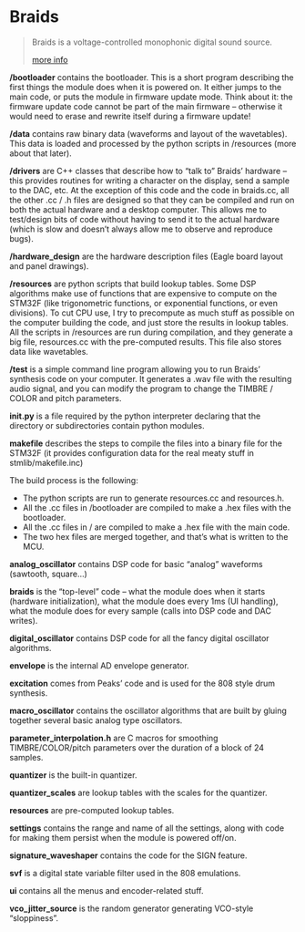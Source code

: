Braids
==
> Braids is a voltage-controlled monophonic digital sound source.
>
> [more info](http://mutable-instruments.net/modules/braids)


**/bootloader** contains the bootloader. This is a short program describing the first things the module does when it is powered on. It either jumps to the main code, or puts the module in firmware update mode. Think about it: the firmware update code cannot be part of the main firmware – otherwise it would need to erase and rewrite itself during a firmware update!

**/data** contains raw binary data (waveforms and layout of the wavetables). This data is loaded and processed by the python scripts in /resources (more about that later).

**/drivers** are C++ classes that describe how to “talk to” Braids’ hardware – this provides routines for writing a character on the display, send a sample to the DAC, etc. At the exception of this code and the code in braids.cc, all the other .cc / .h files are designed so that they can be compiled and run on both the actual hardware and a desktop computer. This allows me to test/design bits of code without having to send it to the actual hardware (which is slow and doesn’t always allow me to observe and reproduce bugs).

**/hardware_design** are the hardware description files (Eagle board layout and panel drawings).

**/resources** are python scripts that build lookup tables. Some DSP algorithms make use of functions that are expensive to compute on the STM32F (like trigonometric functions, or exponential functions, or even divisions). To cut CPU use, I try to precompute as much stuff as possible on the computer building the code, and just store the results in lookup tables. All the scripts in /resources are run during compilation, and they generate a big file, resources.cc with the pre-computed results. This file also stores data like wavetables.

**/test** is a simple command line program allowing you to run Braids’ synthesis code on your computer. It generates a .wav file with the resulting audio signal, and you can modify the program to change the TIMBRE / COLOR and pitch parameters.

**init.py** is a file required by the python interpreter declaring that the directory or subdirectories contain python modules.

**makefile** describes the steps to compile the files into a binary file for the STM32F (it provides configuration data for the real meaty stuff in stmlib/makefile.inc)

The build process is the following:

- The python scripts are run to generate resources.cc and resources.h.
- All the .cc files in /bootloader are compiled to make a .hex files with the bootloader.
- All the .cc files in / are compiled to make a .hex file with the main code.
- The two hex files are merged together, and that’s what is written to the MCU.


**analog_oscillator** contains DSP code for basic “analog” waveforms (sawtooth, square…)

**braids** is the “top-level” code – what the module does when it starts (hardware initialization), what the module does every 1ms (UI handling), what the module does for every sample (calls into DSP code and DAC writes).

**digital_oscillator** contains DSP code for all the fancy digital oscillator algorithms.

**envelope** is the internal AD envelope generator.

**excitation** comes from Peaks’ code and is used for the 808 style drum synthesis.

**macro_oscillator** contains the oscillator algorithms that are built by gluing together several basic analog type oscillators.

**parameter_interpolation.h** are C macros for smoothing TIMBRE/COLOR/pitch parameters over the duration of a block of 24 samples.

**quantizer** is the built-in quantizer.

**quantizer_scales** are lookup tables with the scales for the quantizer.

**resources** are pre-computed lookup tables.

**settings** contains the range and name of all the settings, along with code for making them persist when the module is powered off/on.

**signature_waveshaper** contains the code for the SIGN feature.

**svf** is a digital state variable filter used in the 808 emulations.

**ui** contains all the menus and encoder-related stuff.

**vco_jitter_source** is the random generator generating VCO-style “sloppiness”.